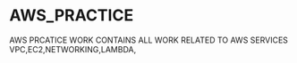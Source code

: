 # AWS_PRACTICE
AWS PRCATICE WORK CONTAINS ALL WORK RELATED TO AWS SERVICES VPC,EC2,NETWORKING,LAMBDA,

